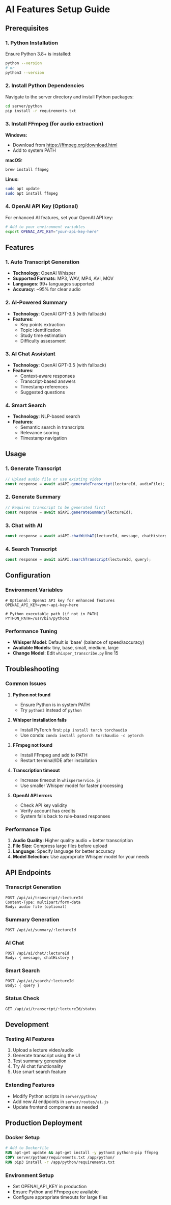 # AI Features Setup Guide

## Prerequisites

### 1. Python Installation
Ensure Python 3.8+ is installed:
```bash
python --version
# or
python3 --version
```

### 2. Install Python Dependencies
Navigate to the server directory and install Python packages:
```bash
cd server/python
pip install -r requirements.txt
```

### 3. Install FFmpeg (for audio extraction)
**Windows:**
- Download from https://ffmpeg.org/download.html
- Add to system PATH

**macOS:**
```bash
brew install ffmpeg
```

**Linux:**
```bash
sudo apt update
sudo apt install ffmpeg
```

### 4. OpenAI API Key (Optional)
For enhanced AI features, set your OpenAI API key:
```bash
# Add to your environment variables
export OPENAI_API_KEY="your-api-key-here"
```

## Features

### 1. Auto Transcript Generation
- **Technology**: OpenAI Whisper
- **Supported Formats**: MP3, WAV, MP4, AVI, MOV
- **Languages**: 99+ languages supported
- **Accuracy**: ~95% for clear audio

### 2. AI-Powered Summary
- **Technology**: OpenAI GPT-3.5 (with fallback)
- **Features**: 
  - Key points extraction
  - Topic identification
  - Study time estimation
  - Difficulty assessment

### 3. AI Chat Assistant
- **Technology**: OpenAI GPT-3.5 (with fallback)
- **Features**:
  - Context-aware responses
  - Transcript-based answers
  - Timestamp references
  - Suggested questions

### 4. Smart Search
- **Technology**: NLP-based search
- **Features**:
  - Semantic search in transcripts
  - Relevance scoring
  - Timestamp navigation

## Usage

### 1. Generate Transcript
```javascript
// Upload audio file or use existing video
const response = await aiAPI.generateTranscript(lectureId, audioFile);
```

### 2. Generate Summary
```javascript
// Requires transcript to be generated first
const response = await aiAPI.generateSummary(lectureId);
```

### 3. Chat with AI
```javascript
const response = await aiAPI.chatWithAI(lectureId, message, chatHistory);
```

### 4. Search Transcript
```javascript
const response = await aiAPI.searchTranscript(lectureId, query);
```

## Configuration

### Environment Variables
```env
# Optional: OpenAI API key for enhanced features
OPENAI_API_KEY=your-api-key-here

# Python executable path (if not in PATH)
PYTHON_PATH=/usr/bin/python3
```

### Performance Tuning
- **Whisper Model**: Default is 'base' (balance of speed/accuracy)
- **Available Models**: tiny, base, small, medium, large
- **Change Model**: Edit `whisper_transcribe.py` line 15

## Troubleshooting

### Common Issues

1. **Python not found**
   - Ensure Python is in system PATH
   - Try `python3` instead of `python`

2. **Whisper installation fails**
   - Install PyTorch first: `pip install torch torchaudio`
   - Use conda: `conda install pytorch torchaudio -c pytorch`

3. **FFmpeg not found**
   - Install FFmpeg and add to PATH
   - Restart terminal/IDE after installation

4. **Transcription timeout**
   - Increase timeout in `whisperService.js`
   - Use smaller Whisper model for faster processing

5. **OpenAI API errors**
   - Check API key validity
   - Verify account has credits
   - System falls back to rule-based responses

### Performance Tips

1. **Audio Quality**: Higher quality audio = better transcription
2. **File Size**: Compress large files before upload
3. **Language**: Specify language for better accuracy
4. **Model Selection**: Use appropriate Whisper model for your needs

## API Endpoints

### Transcript Generation
```
POST /api/ai/transcript/:lectureId
Content-Type: multipart/form-data
Body: audio file (optional)
```

### Summary Generation
```
POST /api/ai/summary/:lectureId
```

### AI Chat
```
POST /api/ai/chat/:lectureId
Body: { message, chatHistory }
```

### Smart Search
```
POST /api/ai/search/:lectureId
Body: { query }
```

### Status Check
```
GET /api/ai/transcript/:lectureId/status
```

## Development

### Testing AI Features
1. Upload a lecture video/audio
2. Generate transcript using the UI
3. Test summary generation
4. Try AI chat functionality
5. Use smart search feature

### Extending Features
- Modify Python scripts in `server/python/`
- Add new AI endpoints in `server/routes/ai.js`
- Update frontend components as needed

## Production Deployment

### Docker Setup
```dockerfile
# Add to Dockerfile
RUN apt-get update && apt-get install -y python3 python3-pip ffmpeg
COPY server/python/requirements.txt /app/python/
RUN pip3 install -r /app/python/requirements.txt
```

### Environment Setup
- Set OPENAI_API_KEY in production
- Ensure Python and FFmpeg are available
- Configure appropriate timeouts for large files